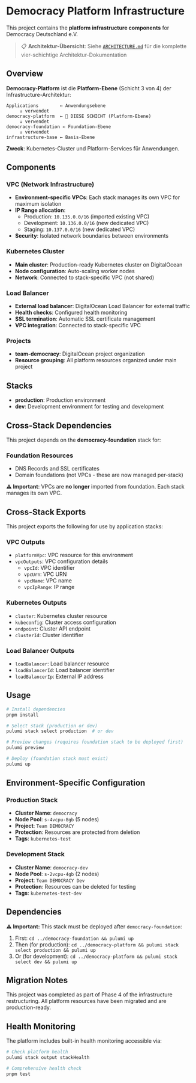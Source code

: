 # Democracy Platform Infrastructure

This project contains the **platform infrastructure components** for Democracy Deutschland e.V.

> 📋 **Architektur-Übersicht**: Siehe [`ARCHITECTURE.md`](../ARCHITECTURE.md) für die komplette vier-schichtige Architektur-Dokumentation

## Overview

**Democracy-Platform** ist die **Platform-Ebene** (Schicht 3 von 4) der Infrastructure-Architektur:

```
Applications        ← Anwendungsebene
     ↓ verwendet
democracy-platform  ← 🎯 DIESE SCHICHT (Platform-Ebene)
     ↓ verwendet
democracy-foundation ← Foundation-Ebene
     ↓ verwendet
infrastructure-base ← Basis-Ebene
```

**Zweck**: Kubernetes-Cluster und Platform-Services für Anwendungen.

## Components

### VPC (Network Infrastructure)

- **Environment-specific VPCs**: Each stack manages its own VPC for maximum isolation
- **IP Range allocation**:
  - Production: `10.135.0.0/16` (imported existing VPC)
  - Development: `10.136.0.0/16` (new dedicated VPC)
  - Staging: `10.137.0.0/16` (new dedicated VPC)
- **Security**: Isolated network boundaries between environments

### Kubernetes Cluster

- **Main cluster**: Production-ready Kubernetes cluster on DigitalOcean
- **Node configuration**: Auto-scaling worker nodes
- **Network**: Connected to stack-specific VPC (not shared)

### Load Balancer

- **External load balancer**: DigitalOcean Load Balancer for external traffic
- **Health checks**: Configured health monitoring
- **SSL termination**: Automatic SSL certificate management
- **VPC integration**: Connected to stack-specific VPC

### Projects

- **team-democracy**: DigitalOcean project organization
- **Resource grouping**: All platform resources organized under main project

## Stacks

- **production**: Production environment
- **dev**: Development environment for testing and development

## Cross-Stack Dependencies

This project depends on the **democracy-foundation** stack for:

### Foundation Resources

- DNS Records and SSL certificates
- Domain foundations (not VPCs - these are now managed per-stack)

**⚠️ Important**: VPCs are **no longer** imported from foundation. Each stack manages its own VPC.

## Cross-Stack Exports

This project exports the following for use by application stacks:

### VPC Outputs

- `platformVpc`: VPC resource for this environment
- `vpcOutputs`: VPC configuration details
  - `vpcId`: VPC identifier
  - `vpcUrn`: VPC URN
  - `vpcName`: VPC name
  - `vpcIpRange`: IP range

### Kubernetes Outputs

- `cluster`: Kubernetes cluster resource
- `kubeconfig`: Cluster access configuration
- `endpoint`: Cluster API endpoint
- `clusterId`: Cluster identifier

### Load Balancer Outputs

- `loadBalancer`: Load balancer resource
- `loadBalancerId`: Load balancer identifier
- `loadBalancerIp`: External IP address

## Usage

```bash
# Install dependencies
pnpm install

# Select stack (production or dev)
pulumi stack select production  # or dev

# Preview changes (requires foundation stack to be deployed first)
pulumi preview

# Deploy (foundation stack must exist)
pulumi up
```

## Environment-Specific Configuration

### Production Stack

- **Cluster Name**: `democracy`
- **Node Pool**: `s-4vcpu-8gb` (5 nodes)
- **Project**: `Team DEMOCRACY`
- **Protection**: Resources are protected from deletion
- **Tags**: `kubernetes-test`

### Development Stack

- **Cluster Name**: `democracy-dev`
- **Node Pool**: `s-2vcpu-4gb` (2 nodes)
- **Project**: `Team DEMOCRACY Dev`
- **Protection**: Resources can be deleted for testing
- **Tags**: `kubernetes-test-dev`

## Dependencies

**⚠️ Important:** This stack must be deployed after `democracy-foundation`:

1. First: `cd ../democracy-foundation && pulumi up`
2. Then (for production): `cd ../democracy-platform && pulumi stack select production && pulumi up`
3. Or (for development): `cd ../democracy-platform && pulumi stack select dev && pulumi up`

## Migration Notes

This project was completed as part of Phase 4 of the infrastructure restructuring. All platform resources have been migrated and are production-ready.

## Health Monitoring

The platform includes built-in health monitoring accessible via:

```bash
# Check platform health
pulumi stack output stackHealth

# Comprehensive health check
pnpm test
```
